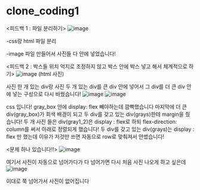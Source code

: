 # clone_coding1

<피드백 1 : 파일 분리하기>
![image](https://user-images.githubusercontent.com/105366292/178192763-246c6fa6-8e2c-4a01-ba5e-d730e4d60594.png)

-css랑 html 파일 분리

-image 파일 만들어서 사진들 다 안에 넣었습니다!

<피드백 2 : 박스들 위치 억지로 조정하지 않고 박스 안에 박스 넣고 해서 체계적으로 하기>
![image](https://user-images.githubusercontent.com/105366292/178192819-2195dd6e-f781-4c65-ae03-315c65262b54.png)
(html 사진)

사진 한 개 있는 div랑 사진 두 개 있는 div를 큰 div 안에 넣어서 그 div를 더 큰 div 안에 넣는 구성으로 다시 바꿨습니다!
![image](https://user-images.githubusercontent.com/105366292/178192901-c41a8803-daa3-4d69-9dc5-8c66ed5078b3.png)
![image](https://user-images.githubusercontent.com/105366292/178192953-b36a2ee7-7b28-474a-8e55-d4d008fceb88.png)

css 입니다! gray_box 안에 display: flex 빼야하는데 깜빡했습니다
마지막에 더 큰 div(gray_box)가 회색 배경이 되고 두 div를 갖고 있는 div(grays)한테 margin을 줬습니다!
두 개 사진 들은 div(gray1_2)은 display : flex로 하되 flex-direction: column를 써서 아래로 정렬되게 했습니다!
두 div를 갖고 있는 div(grays)는 display : flex 만 했는데 이유가 저것만 쓰면 자동으로 row로 맞춰져서 안썼습니다!

<문제 하나 있습니다!!>
![image](https://user-images.githubusercontent.com/105366292/178193025-537c01eb-4608-4ee8-974d-8c2ff338f5a3.png)

여기서 사진이 자동으로 넘어가다가 다 넘어가면 다시 처음 사진 나오게 하고 싶은데
![image](https://user-images.githubusercontent.com/105366292/178193152-e305cf8a-4fd0-4ed0-adc5-4a5a4699ee5c.png)

이대로 쭉 넘어가서 사진이 없어집니다
